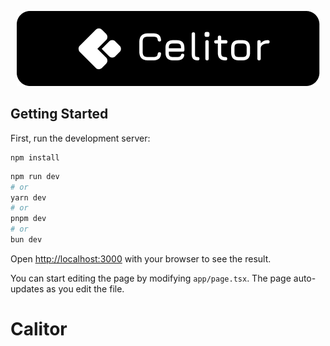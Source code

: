 <p align="center">
  <a href="#" target="_blank" rel="noopener">
    <img src="./public/assets/Banner.png" alt="Calcus Logo" />
  </a>
</p>

## Getting Started
First, run the development server:

```
npm install
```

```bash
npm run dev
# or
yarn dev
# or
pnpm dev
# or
bun dev
```

Open [http://localhost:3000](http://localhost:3000) with your browser to see the result.

You can start editing the page by modifying `app/page.tsx`. The page auto-updates as you edit the file.
# Calitor